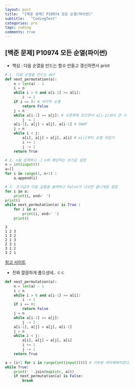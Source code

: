 ```yaml
---
layout: post
title:  "[백준 문제] P10974 모든 순열(파이썬)"
subtitle:   "CodingTest"
categories: pro
tags: coding
comments: true
---
```


## [백준 문제] P10974 모든 순열(파이썬)

- 핵심 : 다음 순열을 만드는 함수 만들고 갱신하면서 print

```python
# 1. 다음 순열을 만드는 def
def next_permutation(a):
    n = len(a) - 1
    i = n
    while i > 0 and a[i-1] >= a[i]:
        i -= 1
    if i == 0: # 마지막 순열
        return False
    j = n
    while a[i-1] >= a[j]: # 오른쪽에 있으면서 a[i-1]보다 큰 수
        j -= 1
    a[i-1], a[j] = a[j], a[i-1] # SWAP
    j = n
    while i < j:
        a[i], a[j] = a[j], a[i] # a[i]부터 순열 뒤집기
        i += 1
        j -= 1
    return True

# 2. n을 입력하고 그 n에 해당하는 초기값 설정
n = int(input())
a=[]
for i in range(1, n+1) :
    a.append(i)

# 3. 초기값과 다음 값들을 출력하고 False가 나오면 끝나게끔 설정
for i in a:
    print(i, end=' ')
print()
while next_permutation(a) is True :
    for i in a:
        print(i, end=' ')
    print()
```

    3
    1 2 3 
    1 3 2 
    2 1 3 
    2 3 1 
    3 1 2 
    3 2 1 

  
  
   
  
[참고 사이트](https://rebas.kr/668)
- 진짜 깔끔하게 풀으셨네.. ㄷㄷ  

```python   
def next_permutation(a):
    n = len(a) - 1
    i = n
    while i > 0 and a[i-1] >= a[i]:
        i -= 1
    if i == 0:
        return False
    j = n
    while a[i-1] >= a[j]:
        j -= 1
    a[i-1], a[j] = a[j], a[i-1]
    j = n
    while i < j:
        a[i], a[j] = a[j], a[i]
        i += 1
        j -= 1
    return True

a = [i+1 for i in range(int(input()))] # 이부분 따라해봐야겠다.
while True:
    print(' '.join(map(str, a))) 
    if next_permutation(a) is False:
        break
```
